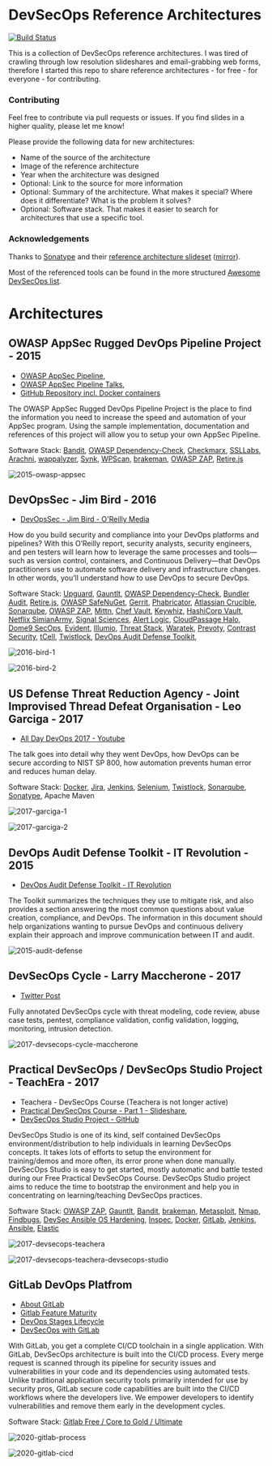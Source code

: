 # DevSecOps Reference Architectures
[![Build Status](https://travis-ci.org/ayeks/devsecops-reference-architectures.svg?branch=master)](https://travis-ci.org/ayeks/devsecops-reference-architectures)

This is a collection of DevSecOps reference architectures. I was tired of crawling through low resolution slideshares and email-grabbing web forms, therefore I started this repo to share reference architectures - for free - for everyone - for contributing.

### Contributing

Feel free to contribute via pull requests or issues. If you find slides in a higher quality, please let me know!

Please provide the following data for new architectures:
* Name of the source of the architecture
* Image of the reference architecture
* Year when the architecture was designed
* Optional: Link to the source for more information
* Optional: Summary of the architecture. What makes it special? Where does it differentiate? What is the problem it solves?
* Optional: Software stack. That makes it easier to search for architectures that use a specific tool.

### Acknowledgements

Thanks to [Sonatype](https://sonatype.com) and their [reference architecture slideset](https://de.sonatype.com/devsecops-reference-architectures) ([mirror](https://waterplacid.files.wordpress.com/2018/04/devsecops-reference-architectures-2018.pdf)). 

Most of the referenced tools can be found in the more structured [Awesome DevSecOps list](https://github.com/devsecops/awesome-devsecops).

# Architectures

## OWASP AppSec Rugged DevOps Pipeline Project - 2015

* [OWASP AppSec Pipeline](https://www.owasp.org/index.php/OWASP_AppSec_Pipeline), 
* [OWASP AppSec Pipeline Talks](https://www.owasp.org/index.php/OWASP_AppSec_Pipeline#tab=Presentations), 
* [GitHub Repository incl. Docker containers](https://github.com/appsecpipeline/AppSecPipeline-Specification)

The OWASP AppSec Rugged DevOps Pipeline Project is the place to find the information you need to increase the speed and automation of your AppSec program. Using the sample implementation, documentation and references of this project will allow you to setup your own AppSec Pipeline.

Software Stack: [Bandit](https://github.com/PyCQA/bandit), [OWASP Dependency-Check](https://www.owasp.org/index.php/OWASP_Dependency_Check), [Checkmarx](https://www.checkmarx.com/), [SSLLabs](https://www.ssllabs.com/), [Arachni](http://www.arachni-scanner.com/), [wappalyzer](https://www.wappalyzer.com/), [Synk](https://snyk.io/), [WPScan](https://wpscan.org/), [brakeman](https://brakemanscanner.org/), [OWASP ZAP](https://www.owasp.org/index.php/OWASP_Zed_Attack_Proxy_Project), [Retire.js](http://retirejs.github.io/retire.js/)

![2015-owasp-appsec](https://github.com/ayeks/devsecops-reference-architectures/blob/master/img/2015-owasp-appsec.png)

## DevOpsSec - Jim Bird - 2016

* [DevOpsSec - Jim Bird - O'Reilly Media](https://www.oreilly.com/library/view/devopssec/9781491971413/)

How do you build security and compliance into your DevOps platforms and pipelines? With this O’Reilly report, security analysts, security engineers, and pen testers will learn how to leverage the same processes and tools—such as version control, containers, and Continuous Delivery—that DevOps practitioners use to automate software delivery and infrastructure changes. In other words, you’ll understand how to use DevOps to secure DevOps.

Software Stack: [Upguard](https://www.upguard.com/), [Gauntlt](http://gauntlt.org/), [OWASP Dependency-Check](https://www.owasp.org/index.php/OWASP_Dependency_Check), [Bundler Audit](https://github.com/rubysec/bundler-audit), [Retire.js](http://retirejs.github.io/retire.js/), [OWASP SafeNuGet](https://www.owasp.org/index.php/OWASP_SafeNuGet), [Gerrit](https://www.gerritcodereview.com/), [Phabricator](https://www.phacility.com/), [Atlassian Crucible](https://www.atlassian.com/software/crucible), [Sonarqube](https://www.sonarqube.org/), [OWASP ZAP](https://www.owasp.org/index.php/ZAP), [Mittn](https://github.com/F-Secure/mittn), [Chef Vault](https://github.com/chef/chef-vault), [Keywhiz](https://github.com/square/keywhiz), [HashiCorp Vault](https://www.vaultproject.io/), [Netflix SimianArmy](https://github.com/Netflix/SimianArmy), [Signal Sciences](https://www.signalsciences.com/products/), [Alert Logic](https://www.alertlogic.com/), [CloudPassage Halo](https://www.cloudpassage.com/cloud-computing-security/), [Dome9 SecOps](https://dome9.com/), [Evident](https://www.paloaltonetworks.com/products/secure-the-cloud/evident.html), [Illumio](https://www.illumio.com/), [Threat Stack](https://www.threatstack.com/), [Waratek](https://www.waratek.com/), [Prevoty](https://www.prevoty.com/), [Contrast Security](https://www.contrastsecurity.com/runtime-application-self-protection-rasp), [tCell](https://www.tcell.io/), [Twistlock](https://www.twistlock.com/),  [DevOps Audit Defense Toolkit](https://itrevolution.com/devops-audit-defense-toolkit/), 

![2016-bird-1](https://github.com/ayeks/devsecops-reference-architectures/blob/master/img/2016-bird-1.JPG)

![2016-bird-2](https://github.com/ayeks/devsecops-reference-architectures/blob/master/img/2016-bird-2.JPG)

## US Defense Threat Reduction Agency - Joint Improvised Thread Defeat Organisation - Leo Garciga - 2017

* [All Day DevOps 2017 - Youtube](https://www.youtube.com/watch?v=LNL5J6gIkv0)

The talk goes into detail why they went DevOps, how DevOps can be secure according to NIST SP 800, how automation prevents human error and reduces human delay.

Software Stack: [Docker](https://www.docker.com/), [Jira](https://de.atlassian.com/software/jira), [Jenkins](https://jenkins.io/), [Selenium](https://www.seleniumhq.org/), [Twistlock](https://www.twistlock.com/), [Sonarqube](https://www.sonarqube.org/), [Sonatype](https://www.sonatype.com/), Apache Maven

![2017-garciga-1](https://github.com/ayeks/devsecops-reference-architectures/blob/master/img/2017-garciga-1.JPG)

![2017-garciga-2](https://github.com/ayeks/devsecops-reference-architectures/blob/master/img/2017-garciga-2.JPG)

## DevOps Audit Defense Toolkit - IT Revolution - 2015

* [DevOps Audit Defense Toolkit - IT Revolution](https://itrevolution.com/devops-audit-defense-toolkit/)

The Toolkit summarizes the techniques they use to mitigate risk, and also provides a section answering the most common questions about value creation, compliance, and DevOps. The information in this document should help organizations wanting to pursue DevOps and continuous delivery explain their approach and improve communication between IT and audit.

![2015-audit-defense](https://github.com/ayeks/devsecops-reference-architectures/blob/master/img/2015-audit-defense.JPG)

## DevSecOps Cycle - Larry Maccherone - 2017

* [Twitter Post](https://twitter.com/LMaccherone/status/843644744538427392)

Fully annotated DevSecOps cycle with threat modeling, code review, abuse case tests, pentest, compliance validation, config validation, logging, monitoring, intrusion detection.

![2017-devsecops-cycle-maccherone](https://github.com/ayeks/devsecops-reference-architectures/blob/master/img/2017-devsecops-cycle-maccherone.JPG)

## Practical DevSecOps / DevSecOps Studio Project - TeachEra - 2017

* Teachera - DevSecOps Course (Teachera is not longer active)
* [Practical DevSecOps Course - Part 1 - Slideshare](https://www.slideshare.net/secfigo/practical-devsecops-course-part-1-82334619),
* [DevSecOps Studio Project - GitHub](https://github.com/teacheraio/DevSecOps-Studio/)

DevSecOps Studio is one of its kind, self contained DevSecOps environment/distribution to help individuals in learning DevSecOps concepts. It takes lots of efforts to setup the environment for training/demos and more often, its error prone when done manually. DevSecOps Studio is easy to get started, mostly automatic and battle tested during our Free Practical DevSecOps Course. DevSecOps Studio project aims to reduce the time to bootstrap the environment and help you in concentrating on learning/teaching DevSecOps practices.

Software Stack: [OWASP ZAP](https://www.owasp.org/index.php/OWASP_Zed_Attack_Proxy_Project), [Gauntlt](http://gauntlt.org/), [Bandit](https://github.com/PyCQA/bandit), [brakeman](https://brakemanscanner.org/), [Metasploit](https://www.metasploit.com/), [Nmap](https://nmap.org/), [Findbugs](http://findbugs.sourceforge.net/), [DevSec Ansible OS Hardening](https://github.com/dev-sec/ansible-os-hardening), [Inspec](https://www.inspec.io/), [Docker](https://www.docker.com/), [GitLab](https://about.gitlab.com/), [Jenkins](https://jenkins.io/), [Ansible](https://www.ansible.com/), [Elastic](https://www.elastic.co/)

![2017-devsecops-teachera](https://github.com/ayeks/devsecops-reference-architectures/blob/master/img/2017-devsecops-teachera.JPG)

![2017-devsecops-teachera-devsecops-studio](https://github.com/ayeks/devsecops-reference-architectures/blob/master/img/2017-devsecops-teachera-devsecops-studio.png)

## GitLab DevOps Platfrom

* [About GitLab](https://about.gitlab.com/)
* [Gitlab Feature Maturity](https://about.gitlab.com/direction/maturity/)
* [DevOps Stages Lifecycle](https://about.gitlab.com/stages-devops-lifecycle/)
* [DevSecOps with GitLab](https://about.gitlab.com/solutions/dev-sec-ops/)

With GitLab, you get a complete CI/CD toolchain in a single application.  With GitLab, DevSecOps architecture is built into the CI/CD process. Every merge request is scanned through its pipeline for security issues and vulnerabilities in your code and its dependencies using automated tests. Unlike traditional application security tools primarily intended for use by security pros, GitLab secure code capabilities are built into the CI/CD workflows where the developers live. We empower developers to identify vulnerabilities and remove them early in the development cycles. 

Software Stack: [Gitlab Free / Core to Gold / Ultimate](https://about.gitlab.com/pricing/)

![2020-gitlab-process](https://github.com/ayeks/devsecops-reference-architectures/blob/master/img/2020-gitlab-process.PNG)

![2020-gitlab-cicd](https://github.com/ayeks/devsecops-reference-architectures/blob/master/img/2020-gitlab-cicd.PNG)
